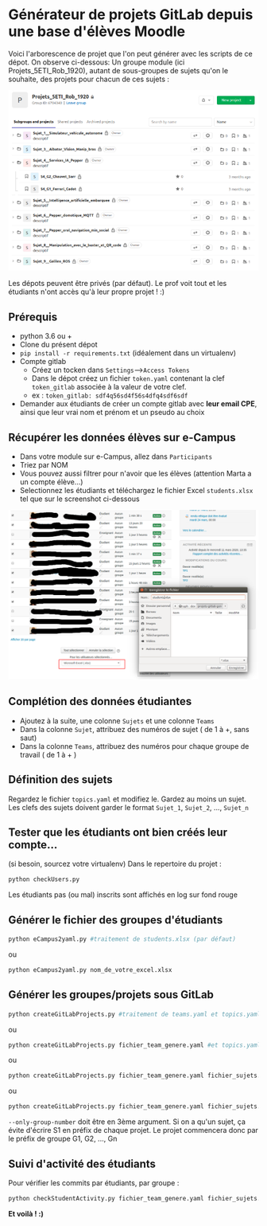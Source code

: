# Générateur de projets GitLab depuis une base d'élèves Moodle

Voici l'arborescence de projet que l'on peut générer avec les scripts de ce dépot. On observe ci-dessous: Un groupe module (ici Projets_5ETI_Rob_1920), autant de sous-groupes de sujets qu'on le souhaite, des projets pour chacun de ces sujets :  

![GitLab](img/GitLabScreenShot.png)

Les dépots peuvent être privés (par défaut). Le prof voit tout et les étudiants n'ont accès qu'à leur propre projet ! :)

## Prérequis 
- python 3.6 ou + 
- Clone du présent dépot
- ```pip install -r requirements.txt``` (idéalement dans un virtualenv)
- Compte gitlab 
  - Créez un tocken dans `Settings`-->`Access Tokens`    
  - Dans le dépot créez un fichier `token.yaml` contenant la clef `token_gitlab` associée à la valeur de votre clef. 
  - ex : `token_gitlab: sdf4q56sd4f56s4dfq4sdf6sdf`
- Demander aux étudiants de créer un compte gitlab avec **leur email CPE**, ainsi que leur vrai nom et prénom et un pseudo au choix


## Récupérer les données élèves sur e-Campus
- Dans votre module sur e-Campus, allez dans `Participants`
- Triez par NOM
- Vous pouvez aussi filtrer pour n'avoir que les élèves (attention Marta a un compte élève...)
- Selectionnez les étudiants et téléchargez le fichier Excel `students.xlsx` tel que sur le screenshot ci-dessous  
  
![eCampus](img/eCampus.png)

## Complétion des données étudiantes

- Ajoutez à la suite, une colonne `Sujets` et une colonne `Teams`
- Dans la colonne `Sujet`, attribuez des numéros de sujet ( de 1 à +, sans saut)
- Dans la colonne `Teams`, attribuez des numéros pour chaque groupe de travail ( de 1 à + )

## Définition des sujets

Regardez le fichier `topics.yaml` et modifiez le. Gardez au moins un sujet. Les clefs des sujets doivent garder le format `Sujet_1`, `Sujet_2`, ..., `Sujet_n`

## Tester que les étudiants ont bien créés leur compte...
(si besoin, sourcez votre virtualenv)
Dans le repertoire du projet :
```python
python checkUsers.py
```
Les étudiants pas (ou mal) inscrits sont affichés en log sur fond rouge

## Générer le fichier des groupes d'étudiants

```bash
python eCampus2yaml.py #traitement de students.xlsx (par défaut)
```

ou 

```bash
python eCampus2yaml.py nom_de_votre_excel.xlsx
```

## Générer les groupes/projets sous GitLab

```bash
python createGitLabProjects.py #traitement de teams.yaml et topics.yaml (par défaut)
```
ou

```bash
python createGitLabProjects.py fichier_team_genere.yaml #et topics.yaml (par défaut)
```
ou

```bash
python createGitLabProjects.py fichier_team_genere.yaml fichier_sujets.yaml 
```

ou  

```bash
python createGitLabProjects.py fichier_team_genere.yaml fichier_sujets.yaml --only-group-number
```
`--only-group-number` doit être en 3ème argument. Si on a qu'un sujet, ça évite d'écrire S1 en préfix de chaque projet. Le projet commencera donc par le préfix de groupe G1, G2, ..., Gn

## Suivi d'activité des étudiants

Pour vérifier les commits par étudiants, par groupe :
```bash
python checkStudentActivity.py fichier_team_genere.yaml fichier_sujets.yaml 
```

**Et voilà ! :)**

